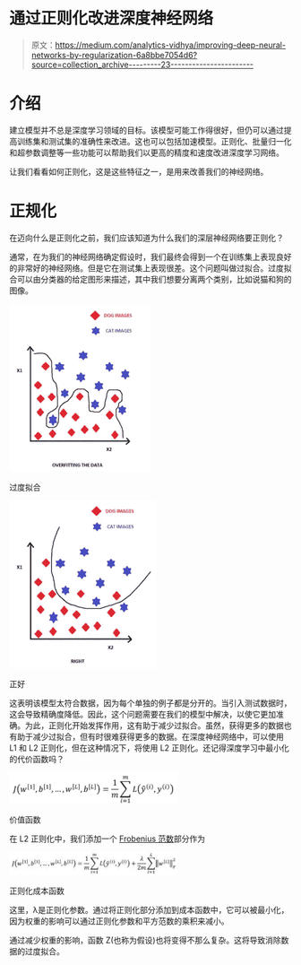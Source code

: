 # 通过正则化改进深度神经网络

> 原文：<https://medium.com/analytics-vidhya/improving-deep-neural-networks-by-regularization-6a8bbe7054d6?source=collection_archive---------23----------------------->

# 介绍

建立模型并不总是深度学习领域的目标。该模型可能工作得很好，但仍可以通过提高训练集和测试集的准确性来改进。这也可以包括加速模型。正则化、批量归一化和超参数调整等一些功能可以帮助我们以更高的精度和速度改进深度学习网络。

让我们看看如何正则化，这是这些特征之一，是用来改善我们的神经网络。

# 正规化

在迈向什么是正则化之前，我们应该知道为什么我们的深层神经网络要正则化？

通常，在为我们的神经网络确定假设时，我们最终会得到一个在训练集上表现良好的非常好的神经网络。但是它在测试集上表现很差。这个问题叫做过拟合。过度拟合可以由分类器的给定图形来描述，其中我们想要分离两个类别，比如说猫和狗的图像。

![](img/e1172ec191e9562d17b21c15ea4fd065.png)

过度拟合

![](img/f655bf04c15d01e318cff2f1ca0ae9aa.png)

正好

这表明该模型太符合数据，因为每个单独的例子都是分开的。当引入测试数据时，这会导致精确度降低。因此，这个问题需要在我们的模型中解决，以使它更加准确。为此，正则化开始发挥作用，这有助于减少过拟合。虽然，获得更多的数据也有助于减少过拟合，但有时很难获得更多的数据。在深度神经网络中，可以使用 L1 和 L2 正则化，但在这种情况下，将使用 L2 正则化。还记得深度学习中最小化的代价函数吗？

![](img/ab4cc119ca2e3e62acf95574793082b4.png)

价值函数

在 L2 正则化中，我们添加一个 [Frobenius 范数](https://en.wikipedia.org/wiki/Matrix_norm#Frobenius_norm)部分作为

![](img/cd06a5e681fbb2516db85ac38df3839e.png)

正则化成本函数

这里，λ是正则化参数。通过将正则化部分添加到成本函数中，它可以被最小化，因为权重的影响可以通过正则化参数和平方范数的乘积来减小。

通过减少权重的影响，函数 Z(也称为假设)也将变得不那么复杂。这将导致消除数据的过度拟合。